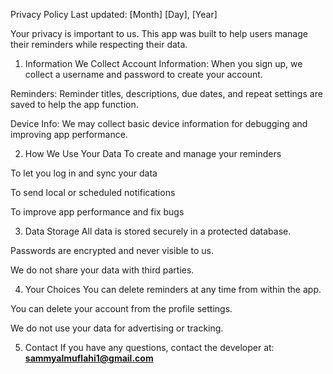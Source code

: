 Privacy Policy
Last updated: [Month] [Day], [Year]

Your privacy is important to us. This app was built to help users manage their reminders while respecting their data.

1. Information We Collect
Account Information: When you sign up, we collect a username and password to create your account.

Reminders: Reminder titles, descriptions, due dates, and repeat settings are saved to help the app function.

Device Info: We may collect basic device information for debugging and improving app performance.

2. How We Use Your Data
To create and manage your reminders

To let you log in and sync your data

To send local or scheduled notifications

To improve app performance and fix bugs

3. Data Storage
All data is stored securely in a protected database.

Passwords are encrypted and never visible to us.

We do not share your data with third parties.

4. Your Choices
You can delete reminders at any time from within the app.

You can delete your account from the profile settings.

We do not use your data for advertising or tracking.

5. Contact
If you have any questions, contact the developer at:  
**sammyalmuflahi1@gmail.com**
